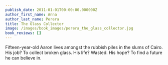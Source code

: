 ```yaml
---
publish_date: 2011-01-01T00:00:00.000000Z
author_first_name: Anna
author_last_name: Perera
title: The Glass Collector
image: /images/book_images/perera_the_glass_collector.jpg
book_reviews: []
---
```

Fifteen-year-old Aaron lives amongst the rubbish piles in the slums of Cairo. His job? To collect broken glass. His life? Wasted. His hope? To find a future he can believe in.
